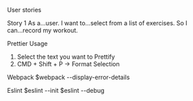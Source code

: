 User stories

Story 1
As a...user.
I want to...select from a list of exercises.
So I can...record my workout.

Prettier Usage

1. Select the text you want to Prettify
2. CMD + Shift + P -> Format Selection

Webpack
$webpack --display-error-details

Eslint
$eslint --init
$eslint --debug
